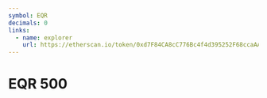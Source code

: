 ```yaml
---
symbol: EQR
decimals: 0
links:
  - name: explorer
    url: https://etherscan.io/token/0xd7F84CA8cC776Bc4f4d395252F68ccaAA6454a9f
---
```


# EQR 500
